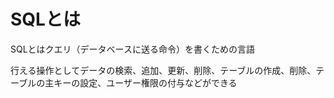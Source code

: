 # SQLとは
SQLとはクエリ（データベースに送る命令）を書くための言語

行える操作としてデータの検索、追加、更新、削除、テーブルの作成、削除、テーブルの主キーの設定、ユーザー権限の付与などができる
